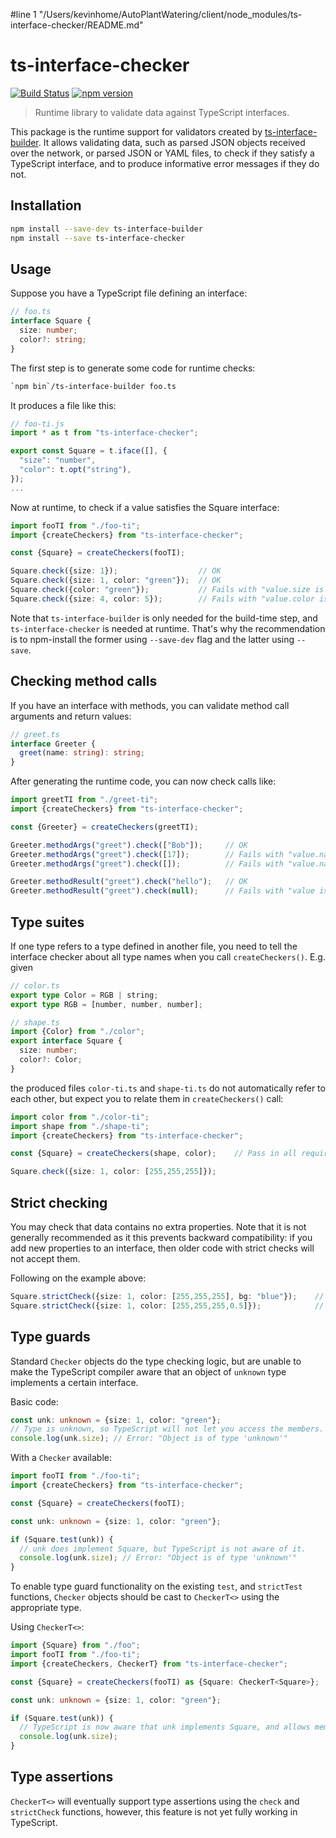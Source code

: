 #line 1 "/Users/kevinhome/AutoPlantWatering/client/node_modules/ts-interface-checker/README.md"
# ts-interface-checker

[![Build Status](https://travis-ci.org/gristlabs/ts-interface-checker.svg?branch=master)](https://travis-ci.org/gristlabs/ts-interface-checker)
[![npm version](https://badge.fury.io/js/ts-interface-checker.svg)](https://badge.fury.io/js/ts-interface-checker)


> Runtime library to validate data against TypeScript interfaces.

This package is the runtime support for validators created by
[ts-interface-builder](https://github.com/gristlabs/ts-interface-builder).
It allows validating data, such as parsed JSON objects received
over the network, or parsed JSON or YAML files, to check if they satisfy a
TypeScript interface, and to produce informative error messages if they do not.

## Installation

```bash
npm install --save-dev ts-interface-builder
npm install --save ts-interface-checker
```

## Usage

Suppose you have a TypeScript file defining an interface:
```typescript
// foo.ts
interface Square {
  size: number;
  color?: string;
}
```

The first step is to generate some code for runtime checks:
```bash
`npm bin`/ts-interface-builder foo.ts
```

It produces a file like this:
```typescript
// foo-ti.js
import * as t from "ts-interface-checker";

export const Square = t.iface([], {
  "size": "number",
  "color": t.opt("string"),
});
...
```

Now at runtime, to check if a value satisfies the Square interface:
```typescript
import fooTI from "./foo-ti";
import {createCheckers} from "ts-interface-checker";

const {Square} = createCheckers(fooTI);

Square.check({size: 1});                  // OK
Square.check({size: 1, color: "green"});  // OK
Square.check({color: "green"});           // Fails with "value.size is missing"
Square.check({size: 4, color: 5});        // Fails with "value.color is not a string"
```

Note that `ts-interface-builder` is only needed for the build-time step, and
`ts-interface-checker` is needed at runtime. That's why the recommendation is to npm-install the
former using `--save-dev` flag and the latter using `--save`.

## Checking method calls

If you have an interface with methods, you can validate method call arguments and return values:
```typescript
// greet.ts
interface Greeter {
  greet(name: string): string;
}
```

After generating the runtime code, you can now check calls like:
```typescript
import greetTI from "./greet-ti";
import {createCheckers} from "ts-interface-checker";

const {Greeter} = createCheckers(greetTI);

Greeter.methodArgs("greet").check(["Bob"]);     // OK
Greeter.methodArgs("greet").check([17]);        // Fails with "value.name is not a string"
Greeter.methodArgs("greet").check([]);          // Fails with "value.name is missing"

Greeter.methodResult("greet").check("hello");   // OK
Greeter.methodResult("greet").check(null);      // Fails with "value is not a string"
```

## Type suites

If one type refers to a type defined in another file, you need to tell the interface checker about
all type names when you call `createCheckers()`. E.g. given

```typescript
// color.ts
export type Color = RGB | string;
export type RGB = [number, number, number];
```

```typescript
// shape.ts
import {Color} from "./color";
export interface Square {
  size: number;
  color?: Color;
}
```

the produced files `color-ti.ts` and `shape-ti.ts` do not automatically refer to each other, but
expect you to relate them in `createCheckers()` call:
```typescript
import color from "./color-ti";
import shape from "./shape-ti";
import {createCheckers} from "ts-interface-checker";

const {Square} = createCheckers(shape, color);    // Pass in all required type suites.

Square.check({size: 1, color: [255,255,255]});
```

## Strict checking

You may check that data contains no extra properties. Note that it is not generally recommended as
it this prevents backward compatibility: if you add new properties to an interface, then older
code with strict checks will not accept them.

Following on the example above:
```typescript
Square.strictCheck({size: 1, color: [255,255,255], bg: "blue"});    // Fails with value.bg is extraneous
Square.strictCheck({size: 1, color: [255,255,255,0.5]});            // Fails with ...value.color[3] is extraneous
```

## Type guards

Standard `Checker` objects do the type checking logic, but are unable to make the TypeScript
compiler aware that an object of `unknown` type implements a certain interface.

Basic code:
```typescript
const unk: unknown = {size: 1, color: "green"};
// Type is unknown, so TypeScript will not let you access the members.
console.log(unk.size); // Error: "Object is of type 'unknown'"
```

With a `Checker` available:
```typescript
import fooTI from "./foo-ti";
import {createCheckers} from "ts-interface-checker";

const {Square} = createCheckers(fooTI);

const unk: unknown = {size: 1, color: "green"};

if (Square.test(unk)) {
  // unk does implement Square, but TypeScript is not aware of it.
  console.log(unk.size); // Error: "Object is of type 'unknown'"
}
```

To enable type guard functionality on the existing `test`, and `strictTest` functions, `Checker`
objects should be cast to `CheckerT<>` using the appropriate type.

Using `CheckerT<>`:
```typescript
import {Square} from "./foo";
import fooTI from "./foo-ti";
import {createCheckers, CheckerT} from "ts-interface-checker";

const {Square} = createCheckers(fooTI) as {Square: CheckerT<Square>};

const unk: unknown = {size: 1, color: "green"};

if (Square.test(unk)) {
  // TypeScript is now aware that unk implements Square, and allows member access.
  console.log(unk.size);
}
```

## Type assertions

`CheckerT<>` will eventually support type assertions using the `check` and `strictCheck` functions,
however, this feature is not yet fully working in TypeScript.
